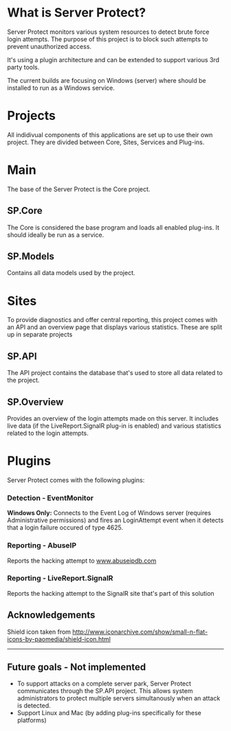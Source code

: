 # What is Server Protect?
Server Protect monitors various system resources to detect brute force login attempts. The purpose of this project is to block such attempts to prevent unauthorized access.

It's using a plugin architecture and can be extended to support various 3rd party tools.

The current builds are focusing on Windows (server) where should be installed to run as a Windows service. 

# **Projects**
All indidivual components of this applications are set up to use their own project. They are divided between Core, Sites, Services and Plug-ins.

# **Main**
The base of the Server Protect is the Core project.

## **SP.Core**
The Core is considered the base program and loads all enabled plug-ins. It should ideally be run as a service. 

## **SP.Models**
Contains all data models used by the project.

# **Sites**
To provide diagnostics and offer central reporting, this project comes with an API and an overview page that displays various statistics.
These are split up in separate projects

## **SP.API**
The API project contains the database that's used to store all data related to the project. 

## **SP.Overview**
Provides an overview of the login attempts made on this server. It includes live data (if the LiveReport.SignalR plug-in is enabled) and various statistics related to the login attempts.

# **Plugins**
Server Protect comes with the following plugins:

### **Detection - EventMonitor**
**Windows Only:** Connects to the Event Log of Windows server (requires Administrative permissions) and fires an LoginAttempt event when it detects
that a login failure occured of type 4625.  

### **Reporting - AbuseIP**
Reports the hacking attempt to www.abuseipdb.com

### **Reporting - LiveReport.SignalR**
Reports the hacking attempt to the SignalR site that's part of this solution

## Acknowledgements
Shield icon taken from http://www.iconarchive.com/show/small-n-flat-icons-by-paomedia/shield-icon.html

---

## Future goals - Not implemented
* To support attacks on a complete server park, Server Protect communicates through the SP.API project. This allows system administrators to protect multiple servers simultanously 
when an attack is detected.
* Support Linux and Mac (by adding plug-ins specifically for these platforms)
